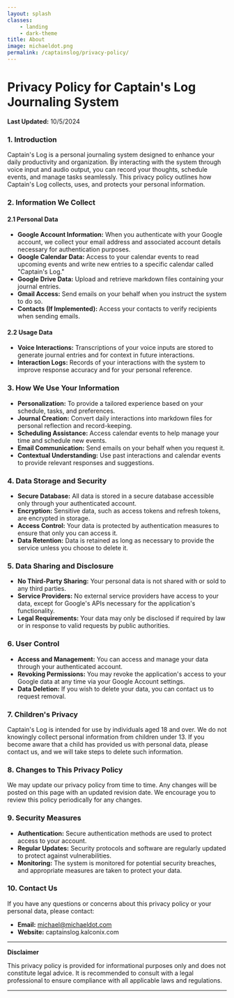 ```yaml
---
layout: splash
classes: 
    - landing
    - dark-theme
title: About
image: michaeldot.png
permalink: /captainslog/privacy-policy/
---
```


# Privacy Policy for Captain's Log Journaling System

**Last Updated:** 10/5/2024

### 1. Introduction

Captain's Log is a personal journaling system designed to enhance your daily productivity and organization. By interacting with the system through voice input and audio output, you can record your thoughts, schedule events, and manage tasks seamlessly. This privacy policy outlines how Captain's Log collects, uses, and protects your personal information.

### 2. Information We Collect

#### 2.1 Personal Data

- **Google Account Information:** When you authenticate with your Google account, we collect your email address and associated account details necessary for authentication purposes.
- **Google Calendar Data:** Access to your calendar events to read upcoming events and write new entries to a specific calendar called "Captain's Log."
- **Google Drive Data:** Upload and retrieve markdown files containing your journal entries.
- **Gmail Access:** Send emails on your behalf when you instruct the system to do so.
- **Contacts (If Implemented):** Access your contacts to verify recipients when sending emails.

#### 2.2 Usage Data

- **Voice Interactions:** Transcriptions of your voice inputs are stored to generate journal entries and for context in future interactions.
- **Interaction Logs:** Records of your interactions with the system to improve response accuracy and for your personal reference.

### 3. How We Use Your Information

- **Personalization:** To provide a tailored experience based on your schedule, tasks, and preferences.
- **Journal Creation:** Convert daily interactions into markdown files for personal reflection and record-keeping.
- **Scheduling Assistance:** Access calendar events to help manage your time and schedule new events.
- **Email Communication:** Send emails on your behalf when you request it.
- **Contextual Understanding:** Use past interactions and calendar events to provide relevant responses and suggestions.

### 4. Data Storage and Security

- **Secure Database:** All data is stored in a secure database accessible only through your authenticated account.
- **Encryption:** Sensitive data, such as access tokens and refresh tokens, are encrypted in storage.
- **Access Control:** Your data is protected by authentication measures to ensure that only you can access it.
- **Data Retention:** Data is retained as long as necessary to provide the service unless you choose to delete it.

### 5. Data Sharing and Disclosure

- **No Third-Party Sharing:** Your personal data is not shared with or sold to any third parties.
- **Service Providers:** No external service providers have access to your data, except for Google's APIs necessary for the application's functionality.
- **Legal Requirements:** Your data may only be disclosed if required by law or in response to valid requests by public authorities.

### 6. User Control

- **Access and Management:** You can access and manage your data through your authenticated account.
- **Revoking Permissions:** You may revoke the application's access to your Google data at any time via your Google Account settings.
- **Data Deletion:** If you wish to delete your data, you can contact us to request removal.

### 7. Children's Privacy

Captain's Log is intended for use by individuals aged 18 and over. We do not knowingly collect personal information from children under 13. If you become aware that a child has provided us with personal data, please contact us, and we will take steps to delete such information.

### 8. Changes to This Privacy Policy

We may update our privacy policy from time to time. Any changes will be posted on this page with an updated revision date. We encourage you to review this policy periodically for any changes.

### 9. Security Measures

- **Authentication:** Secure authentication methods are used to protect access to your account.
- **Regular Updates:** Security protocols and software are regularly updated to protect against vulnerabilities.
- **Monitoring:** The system is monitored for potential security breaches, and appropriate measures are taken to protect your data.

### 10. Contact Us

If you have any questions or concerns about this privacy policy or your personal data, please contact:

- **Email:** michael@michaeldot.com
- **Website:** captainslog.kalconix.com

---

**Disclaimer**

This privacy policy is provided for informational purposes only and does not constitute legal advice. It is recommended to consult with a legal professional to ensure compliance with all applicable laws and regulations.

---
